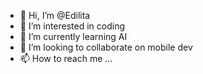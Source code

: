 - 👋 Hi, I’m @Edilita
- 👀 I’m interested in coding
- 🌱 I’m currently learning AI
- 💞️ I’m looking to collaborate on mobile dev
- 📫 How to reach me ...

<!---
Edilita/Edilita is a ✨ special ✨ repository because its `README.md` (this file) appears on your GitHub profile.
You can click the Preview link to take a look at your changes.
--->
